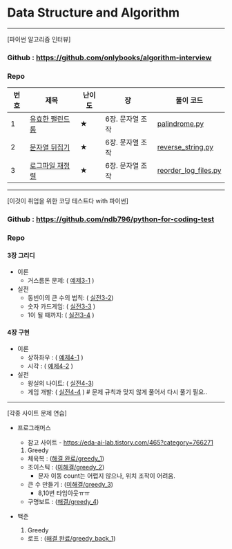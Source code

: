 # Data Structure and Algorithm

<hr>

[파이썬 알고리즘 인터뷰] 

### Github : https://github.com/onlybooks/algorithm-interview

### Repo

| 번호 | 제목 | 난이도 | 장 | 풀이 코드 |
| --- | --- | ---- | - | --- |
| 1 | [유효한 팰린드롬](https://leetcode.com/problems/valid-palindrome/) | ★ | 6장. 문자열 조작 | [palindrome.py](com/huni/algorithm_interview/chap06/palindrome.py)|
| 2 | [문자열 뒤집기](https://leetcode.com/problems/reverse-string/) | ★ | 6장. 문자열 조작 | [reverse_string.py](com/huni/algorithm_interview/chap06/reverse_string.py)|
| 3 | [로그파일 재정렬](https://leetcode.com/problems/reorder-data-in-log-files/) | ★ | 6장. 문자열 조작 | [reorder_log_files.py](com/huni/algorithm_interview/chap06/reorder_log_files.py)|



<hr>

[이것이 취업을 위한 코딩 테스트다 with 파이썬]

### Github : https://github.com/ndb796/python-for-coding-test

### Repo


#### 3장 그리디

* 이론
    * 거스름돈 문제: ( [예제3-1](com/huni/dongbins/chap03/sample3_1.py) )
* 실전
    * 동빈이의 큰 수의 법칙: ( [실전3-2](com/huni/dongbins/chap03/problem3_2.py))
    * 숫자 카드게임: ( [실전3-3](com/huni/dongbins/chap03/problem3_3.py) )
    * 1이 될 때까지: ( [실전3-4](com/huni/dongbins/chap03/problem3_4.py) )

#### 4장 구현
* 이론
    * 상하좌우 : ( [예제4-1](com/huni/dongbins/chap04/sample4_1.py) )
    * 시각 : ( [예제4-2](com/huni/dongbins/chap04/sample4_2.py) )
* 실전
    * 왕실의 나이트: ( [실전4-3](com/huni/dongbins/chap04/problem4_3.py))
    * 게임 개발: ( [실전4-4](com/huni/dongbins/chap04/problem4_4.py) ) # 문제 규칙과 맞지 않게 풀어서 다시 풀기 필요..
  
<hr>

[각종 사이트 문제 연습]

* 프로그래머스
  * 참고 사이트 - https://eda-ai-lab.tistory.com/465?category=766271
  
  1. Greedy
    * 체육복 : ([해결 완료/greedy_1](com/huni/sample/programmers/greedy_1.py))
    * 조이스틱 : ([미해결/greedy_2](com/huni/sample/programmers/greedy_2.py))
      - 문자 이동 count는 어렵지 않으나, 위치 조작이 어려움.
    * 큰 수 만들기 : ([미해결/greedy_3](com/huni/sample/programmers/greedy_3.py))
      - 8,10번 타임아웃ㅠㅠ
    * 구명보트 : ([해결/greedy_4](com/huni/sample/programmers/greedy_4.py))

* 백준
  1. Greedy
    * 로프 : ([해결 완료/greedy_back_1](com/huni/sample/backjoon/greedy/greedy_back_1.py))